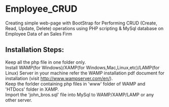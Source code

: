 # Employee_CRUD
Creating simple web-page with BootStrap for Performing CRUD (Create, Read, Update, Delete) operations using PHP scripting &amp; MySql database on Employee Data of an Sales Firm

## Installation Steps:
Keep all the php file in one folder only.<br>
Install WAMP(for Windows)/XAMP(for Windows,Mac,Linux,etc)/LAMP(for Linux) Server in your machine refer the WAMP installation pdf document for installation (visit http://www.wampserver.com/en/).<br>
Keep the forlder containing php files in 'www' folder of WAMP and 'HTDocs' folder in XAMP.<br>
Import the 'john_bros.sql' file into MySql to WAMP/XAMP/LAMP or any other server.<br>
